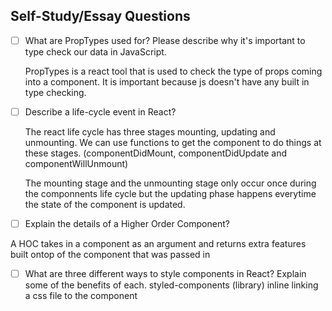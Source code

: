 ## Self-Study/Essay Questions

- [ ] What are PropTypes used for? Please describe why it's important to type check our data in JavaScript.

    PropTypes is a react tool that is used to check the type of props coming into a component. It is important because js doesn't have any built in type checking. 
- [ ] Describe a life-cycle event in React?
    
    The react life cycle has three stages mounting, updating and unmounting. We can use functions to get the component to do things at these stages. (componentDidMount, componentDidUpdate and componentWillUnmount)

    The mounting stage and the unmounting stage only occur once during the componnents life cycle but the updating phase happens everytime the state of the component is updated.

- [ ] Explain the details of a Higher Order Component?

A HOC takes in a component as an argument and returns extra features built ontop of the component that was passed in

- [ ] What are three different ways to style components in React? Explain some of the benefits of each.
styled-components (library)
inline
linking a css file to the component
